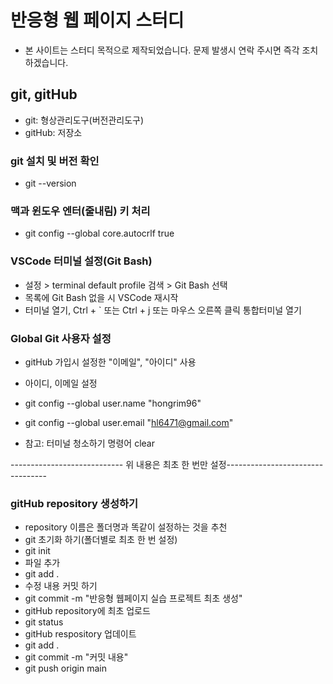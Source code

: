 # 반응형 웹 페이지 스터디

- 본 사이트는 스터디 목적으로 제작되었습니다. 문제 발생시 연락 주시면 즉각 조치하겠습니다.

## git, gitHub

- git: 형상관리도구(버전관리도구)
- gitHub: 저장소

### git 설치 및 버전 확인

- git --version

### 맥과 윈도우 엔터(줄내림) 키 처리

- git config --global core.autocrlf true

### VSCode 터미널 설정(Git Bash)

- 설정 > terminal default profile 검색 > Git Bash 선택
- 목록에 Git Bash 없을 시 VSCode 재시작
- 터미널 열기, Ctrl + ` 또는 Ctrl + j 또는 마우스 오른쪽 클릭 통합터미널 열기

### Global Git 사용자 설정

- gitHub 가입시 설정한 "이메일", "아이디" 사용
- 아이디, 이메일 설정
- git config --global user.name "hongrim96"
- git config --global user.email "hl6471@gmail.com"

- 참고: 터미널 청소하기 명령어 clear

---------------------------- 위 내용은 최초 한 번만 설정---------------------------------

### gitHub repository 생성하기

- repository 이름은 폴더명과 똑같이 설정하는 것을 추천
- git 초기화 하기(폴더별로 최초 한 번 설정)
- git init
- 파일 추가
- git add .
- 수정 내용 커밋 하기
- git commit -m "반응형 웹페이지 실습 프로젝트 최초 생성"
- gitHub repository에 최초 업로드
- git status
- gitHub respository 업데이트
- git add .
- git commit -m "커밋 내용"
- git push origin main
